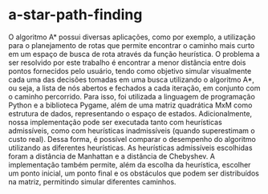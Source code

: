 # a-star-path-finding
O algoritmo A* possui diversas aplicações, como por exemplo, a utilização para o planejamento de rotas que permite encontrar o caminho mais curto em um espaço de busca de rota através da função heurística.
 O problema a ser resolvido por este trabalho é encontrar a menor distância entre dois pontos fornecidos pelo usuário, tendo como objetivo simular visualmente cada uma das decisões tomadas em uma busca utilizando o algoritmo A*, ou seja, a lista de nós abertos e fechados a cada iteração, em conjunto com o caminho percorrido. Para isso, foi utilizada a linguagem de programação Python e a biblioteca Pygame, além de uma matriz quadrática MxM como estrutura de dados, representando o espaço de estados. 
 Adicionalmente, nossa implementação pode ser executada tanto com heurísticas admissíveis, como com heurísticas inadmissíveis (quando superestimam o custo real). Dessa forma, é possível comparar o desempenho do algoritmo utilizando as diferentes heurísticas. As heurísticas admissíveis escolhidas foram a distância de Manhattan e a distância de Chebyshev.
A implementação também permite, além da escolha da heurística, escolher um ponto inicial, um ponto final e os obstáculos que podem ser distribuídos na matriz, permitindo simular diferentes caminhos.


